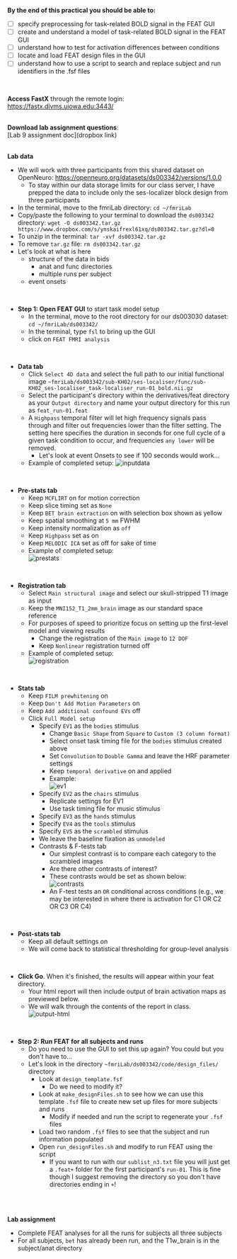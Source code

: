 **By the end of this practical you should be able to:** <br/>
* [ ] specify preprocessing for task-related BOLD signal in the FEAT GUI <br/>
* [ ] create and understand a model of task-related BOLD signal in the FEAT GUI <br/>
* [ ] understand how to test for activation differences between conditions <br/>
* [ ] locate and load FEAT design files in the GUI <br/>
* [ ] understand how to use a script to search and replace subject and run identifiers in the .fsf files <br/>
<br/>

**Access FastX** through the remote login: <br>
https://fastx.divms.uiowa.edu:3443/  <br/>
<br/>

**Download lab assignment questions**: <br>
[Lab 9 assignment doc](dropbox link) <br>
<br/>


**Lab data** <br>
* We will work with three participants from this shared dataset on OpenNeuro: https://openneuro.org/datasets/ds003342/versions/1.0.0
    * To stay within our data storage limits for our class server, I have prepped the data to include only the ses-localizer block design from three participants
* In the terminal, move to the fmriLab directory: `cd ~/fmriLab`
* Copy/paste the following to your terminal to download the `ds003342` directory: `wget -O ds003342.tar.gz https://www.dropbox.com/s/ynskaifrexl61xq/ds003342.tar.gz?dl=0`
* To unzip in the terminal: `tar -xvf ds003342.tar.gz`
* To remove `tar.gz` file: `rm ds003342.tar.gz`
* Let's look at what is here
    * structure of the data in bids
        * anat and func directories
        * multiple runs per subject
    * event onsets
</br>


* **Step 1: Open FEAT GUI** to start task model setup
    * In the terminal, move to the root directory for our ds003030 dataset: `cd ~/fmriLab/ds003342/` 
    * In the terminal, type `fsl` to bring up the GUI
    * click on `FEAT FMRI analysis`

</br>


* **Data tab**
    * Click `Select 4D data` and select the full path to our initial functional image `~fmriLab/ds003342/sub-KH02/ses-localiser/func/sub-KH02_ses-localiser_task-localiser_run-01_bold.nii.gz`
    * Select the participant's directory within the derivatives/feat directory as your `Output directory` and name your output directory for this run as `feat_run-01.feat`
    * A `Highpass` temporal filter will let high frequency signals pass through and filter out frequencies lower than the filter setting. The setting here specifies the duration in seconds for one full cycle of a given task condition to occur, and frequencies `any lower` will be removed.
        * Let's look at event Onsets to see if 100 seconds would work...
    * Example of completed setup: 
    ![inputdata](images/practical_feat_singlesubject_input-data.png)

</br>

* **Pre-stats tab**
    * Keep `MCFLIRT` on for motion correction
    * Keep slice timing set as `None`
    * Keep `BET brain extraction` on with selection box shown as yellow
    * Keep spatial smoothing at `5 mm` FWHM
    * Keep intensity normalization as `off`
    * Keep `Highpass` set as on
    * Keep `MELODIC ICA` set as off for sake of time 
    * Example of completed setup: <br>
    ![prestats](images/practical_feat_singlesubject_prestats.png)
</br>

* **Registration tab**
    * Select `Main structural image` and select our skull-stripped T1 image as input
    * Keep the `MNI152_T1_2mm_brain` image as our standard space reference
    * For purposes of speed to prioritize focus on setting up the first-level model and viewing results
        * Change the registration of the `Main image` to `12 DOF`
        * Keep `Nonlinear` registration turned off
    * Example of completed setup: <br>
    ![registration](images/practical_feat_singlesubject_registration.png)
</br>

* **Stats tab**
    * Keep `FILM prewhitening` on
    * Keep `Don't Add Motion Parameters` on
    * Keep `Add additional confound EVs` off
    * Click `Full Model setup`
        * Specify `EV1` as the `bodies` stimulus
            * Change `Basic Shape` from `Square` to `Custom (3 column format)`
            * Select onset task timing file for the `bodies` stimulus created above
            * Set `Convolution` to `Double Gamma` and leave the HRF parameter settings
            * Keep `temporal derivative` on and applied
            * Example: <br>
            ![ev1](images/practical_feat_singlesubject_EV1.png)
        * Specify `EV2` as the `chairs` stimulus
            * Replicate settings for EV1
            * Use task timing file for music stimulus
        * Specify `EV3` as the `hands` stimulus
        * Specify `EV4` as the `tools` stimulus
        * Specify `EV5` as the `scrambled` stimulus
        * We leave the baseline fixation as `unmodeled` 
        * Contrasts & F-tests tab
            * Our simplest contrast is to compare each category to the scrambled images
            * Are there other contrasts of interest?
            * These contrasts would be set as shown below: <br>
            ![contrasts](images/practical_feat_singlesubject_contrasts.png)
            * An F-test tests an `OR` conditional across conditions (e.g., we may be interested in where there is activation for C1 OR C2 OR C3 OR C4)
        
</br>

* **Post-stats tab**
    * Keep all default settings on
    * We will come back to statistical thresholding for group-level analysis 

</br>

* **Click Go**. When it's finished, the results will appear within your feat directory. 
    * Your html report will then include output of brain activation maps as previewed below. 
    * We will walk through the contents of the report in class. <br>
    ![output-html](images/practical_feat_singlesubject_output-html.png)

</br>



* **Step 2: Run FEAT for all subjects and runs**
    * Do you need to use the GUI to set this up again?  You could but you don't have to...
    * Let's look in the directory `~fmriLab/ds003342/code/design_files/` directory 
        * Look at `design_template.fsf`
            * Do we need to modify it?
        * Look at `make_designFiles.sh` to see how we can use this template `.fsf` file to create new set up files for more subjects and runs
            * Modify if needed and run the script to regenerate your `.fsf` files
        * Load two random `.fsf` files to see that the subject and run information populated
        * Open `run_designFiles.sh` and modify to run FEAT using the script
            * If you want to run with our `sublist_n3.txt` file you will just get a `.feat+` folder for the first participant's `run-01`. This is fine though I suggest removing the directory so you don't have directories ending in `+`!

</br>
</br>

**Lab assignment**
* Complete FEAT analyses for all the runs for subjects all three subjects 
* For all subjects, `bet` has already been run, and the T1w_brain is in the subject/anat directory

</br>
